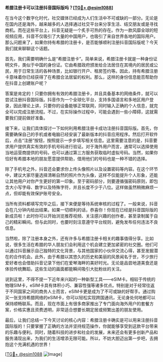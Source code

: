 **希腊注册卡可以注册抖音国际版吗？[[TG💪+ @esim1088](https://t.me/s/esim1088)]**

在当今这个数字化时代，社交媒体已经成为人们生活中不可或缺的一部分。无论是在国内还是海外，越来越多的人选择通过社交平台来分享生活、结交朋友或是寻找商机。而在这些平台上，抖音无疑是一个炙手可热的存在。作为一款风靡全球的短视频应用，抖音不仅吸引了大量的中国用户，也吸引了来自世界各地的国际用户。那么问题来了，如果你持有希腊的注册卡，是否能够顺利注册抖音国际版呢？今天我们就来聊聊这个话题。

首先，我们需要明确什么是“希腊注册卡”。简单来说，希腊注册卡就是一种身份证明文件，类似于中国的身份证。它由希腊政府颁发给合法居住在其境内的居民或公民，用于日常生活的各种场景，比如银行开户、租房签约等。因此，持有希腊注册卡意味着你已经获得了在希腊合法居留的权利。那么，这样的身份信息能否帮助你在抖音上创建账户呢？

答案是肯定的！只要你拥有有效的希腊注册卡，并且具备基本的网络条件，就可以尝试注册抖音国际版。抖音作为一个全球化平台，支持多国语言和多地区用户登录，因此理论上讲，只要你的设备能够正常联网，同时输入正确的个人信息，就完全可以完成注册流程。不过，在实际操作过程中，可能会遇到一些小障碍，这就需要我们提前做好准备。

接下来，让我们具体探讨一下如何利用希腊注册卡成功注册抖音国际版。首先，你需要确保自己的手机或者电脑已经安装了最新版本的抖音应用程序。然后打开软件后，点击“注册”按钮，按照提示一步步填写相关信息。这里需要注意的是，抖音要求用户提供真实有效的手机号码进行验证。对于海外用户而言，通常可以选择使用当地运营商提供的号码，也可以通过第三方服务获取临时虚拟号码。当然，如果你恰好有希腊本地的朋友愿意提供帮助，借用他们的号码也是一种不错的选择。

除了手机号之外，抖音还会要求你上传头像照片以及设置密码等内容。在这个环节中，建议大家尽量选择清晰自然的照片作为头像，这样不仅能提升个人形象，还能让其他用户对你产生更好的第一印象。至于密码部分，则要遵循强密码原则，即包含大小写字母、数字以及特殊字符，并且长度不少于八位。这样做虽然稍微麻烦一点，但却能有效保护账号安全。

当所有资料都填写完毕之后，接下来便是等待系统审核的过程了。一般来说，抖音会在几分钟内给出结果。如果一切顺利的话，恭喜你！你现在已经是抖音国际版的新成员啦！此时你可以开始浏览推荐视频、关注感兴趣的创作者，甚至录制属于自己的精彩瞬间。但与此同时，也要时刻注意遵守平台规则，避免发布任何违法不良信息。

当然啦，除了注册本身之外，还有许多与希腊注册卡相关的趣事值得分享。比如说，很多生活在希腊的华人朋友们会利用这个机会建立更加紧密的社交圈。他们可以通过抖音展示自己独特的文化背景，与其他国家的小伙伴交流心得，甚至发掘潜在的合作机会。此外，由于希腊以其悠久的历史和美丽的风景闻名于世，不少旅行爱好者也会借助抖音记录下他们在爱琴海畔的美好时光。无论是品尝地道美食还是体验传统舞蹈，这些生动的画面都能瞬间吸引大批粉丝的关注。

说到这里，不得不提一下近年来兴起的一种新型工具——eSIM卡。相较于传统的物理SIM卡，eSIM卡具有体积小巧、兼容性强等诸多优点。特别是对于经常往返于不同国家之间的商务人士而言，eSIM卡更是成为了不可或缺的好帮手。通过购买一张支持希腊网络的eSIM卡，你可以轻松实现跨国通讯，无论身处何地都可以保持顺畅联系。而且，现在市面上有很多商家推出了专门面向海外用户的套餐方案，价格实惠且资费透明，非常适合想要长期定居或频繁出差的朋友使用。

最后，让我们总结一下今天讨论的核心内容：希腊注册卡确实是可以用来注册抖音国际版的！只要掌握了正确的方法并坚持规范操作，你就能够享受到这款平台带来的乐趣与便利。同时，随着科技的进步和社会的发展，未来还会有更多创新产品和服务涌现出来，为我们的生活增添无限可能。所以，不妨大胆迈出第一步吧，去拥抱这个充满机遇的世界！

[[TG💪+ @esim1088](https://t.me/s/esim1088) ![Image](https://i.postimg.cc/4NQfJmqS/Snipaste-2025-05-13-00-14-12.png)]